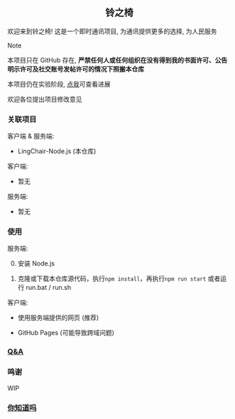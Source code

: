 <div align="center">
    <h2> 铃之椅 </h2>
</div>

欢迎来到铃之椅! 这是一个即时通讯项目, 为通讯提供更多的选择, 为人民服务

> [!NOTE]
> 本项目只在 G‍i‍t‍H‍u‍b 存在, **严禁任何人或任何组织在没有得到我的书面许可、公告明示许可及社交账号发帖许可的情况下照搬本仓库** <!-- GitCode, 说的就是你, 到时候如果被我发现你搬我仓库我迟早要找你算账 -->
>  
> 本项目仍在实验阶段, [点我](final.md)可查看进展
>  
> 欢迎各位提出项目修改意见

### 关联项目

客户端 & 服务端:

  * LingChair-Node.js (本仓库)

客户端:

  * 暂无

服务端:

  * 暂无

### 使用

服务端:

  0. 安装 Node.js

  1. 克隆或下载本仓库源代码，执行`npm install`，再执行`npm run start` 或者运行 run.bat / run.sh

客户端:

  * 使用服务端提供的网页 (推荐)
 
  * GitHub Pages (可能导致跨域问题)

### [Q&A](.github/QA.md)

### 鸣谢

WIP

### [你知道吗](.github/do_you_know.md)
